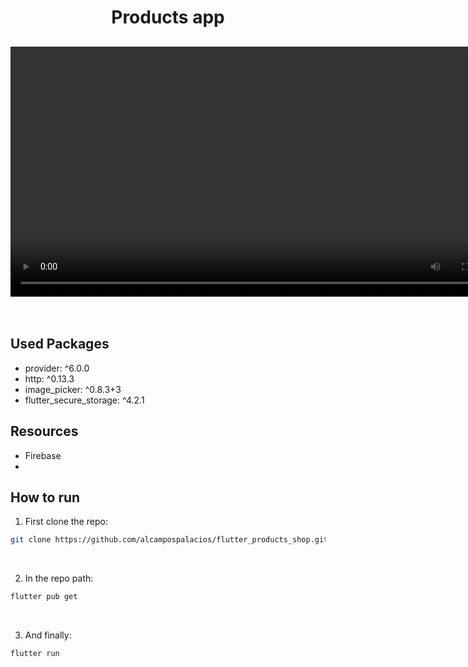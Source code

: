 <h1 align="center">
  Products app
</h1>

<h2 align="center">
  <video src="./demo.m4v" height="400" autoplay></video>
</h2>

<br />

## Used Packages

- provider: ^6.0.0
- http: ^0.13.3
- image_picker: ^0.8.3+3
- flutter_secure_storage: ^4.2.1

## Resources

- Firebase
-

## How to run

1. First clone the repo:

```bash
git clone https://github.com/alcampospalacios/flutter_products_shop.git
```

<br />

2. In the repo path:

```bash
flutter pub get
```

<br />

3. And finally:

```bash
flutter run
```
